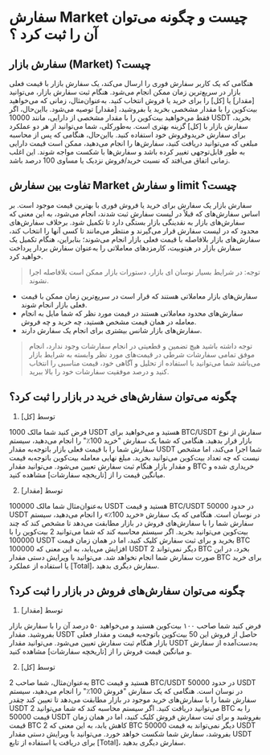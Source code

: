 
# سفارش Market چیست و چگونه می‌توان آن را ثبت کرد ؟

## سفارش بازار (Market) چیست؟

هنگامی که یک کاربر سفارش فوری را ارسال می‌کند، یک سفارش بازار با قیمت فعلی بازار در سریع‌ترین زمان ممکن انجام می‌شود.
هنگام ثبت سفارش بازار، می‌توانید [مقدار] یا [کل] را برای خرید یا فروش انتخاب کنید.
به‌عنوان‌مثال، زمانی که می‌خواهید بیت‌کوین را با مقدار مشخصی بخرید یا بفروشید، [مقدار] توصیه می‌شود. بااین‌حال، اگر فقط می‌خواهید بیت‌کوین را با مقدار مشخصی از دارایی، مانند 10000 USDT بخرید، سفارش بازار با [کل] گزینه بهتری است.
به‌طورکلی، شما می‌توانید از هر دو عملکرد برای سفارش خریدوفروش خود استفاده کنید. بااین‌حال، هنگامی که پس از محاسبه مبلغی که می‌توانید دریافت کنید، سفارش‌ها را انجام می‌دهید، ممکن است قیمت دارایی به طور قابل‌توجهی تغییر کرده باشد و سفارش‌ها با شکست مواجه شوند. این اغلب زمانی اتفاق می‌افتد که نسبت خرید/فروش نزدیک یا مساوی 100 درصد باشد.

## تفاوت بین سفارش Market  و سفارش limit  چیست؟

سفارش بازار یک سفارش برای خرید یا فروش فوری با بهترین قیمت موجود است. بر اساس سفارش‌های که قبلاً در لیست سفارش ثبت شدند، انجام می‌شود، به این معنی که سفارش‌های بازار به نقدینگی بازار بستگی دارد تا تکمیل شود. برخلاف سفارش‌های محدود که در لیست سفارش قرار می‌گیرند و منتظر می‌مانند تا کسی آنها را انتخاب کند، سفارش‌های بازار بلافاصله با قیمت فعلی بازار انجام می‌شوند؛ بنابراین، هنگام تکمیل یک سفارش بازار در هیتوبیت، کارمزدهای معاملاتی را به‌عنوان سفارش بردار پرداخت خواهید کرد.

> توجه: در شرایط بسیار نوسان ای بازار، دستورات بازار ممکن است بلافاصله اجرا نشوند.

-	سفارش‌های بازار معاملاتی هستند که قرار است در سریع‌ترین زمان ممکن با قیمت فعلی بازار انجام شوند.
-	سفارش‌های محدود معاملاتی هستند در قیمت مورد نظر که شما مایل به انجام معامله در همان قیمت مشخص هستید، چه خرید و چه فروش.
-	سفارش‌های بازار شانس بیشتری برای انجام یک سفارش دارند.

> توجه داشته باشید هیچ تضمین و قطعیتی در انجام سفارشات وجود ندارد، انجام موفق تمامی سفارشات شرطی در قیمت‌های مورد نظر وابسته به شرایط بازار می‌باشد شما می‌توانید با استفاده از تحلیل و آگاهی خود، قیمت مناسبی را انتخاب کنید و درصد موفقیت سفارشات خود را بالا ببرید.
 
## چگونه می‌توان سفارش‌های خرید در بازار را ثبت کرد؟

1.	توسط [کل]

فرض کنید شما مالک 1000 USDT هستید و می‌خواهید برای BTC/USDT سفارش از نوع بازار قرار بدهید. هنگامی که شما یک سفارش "خرید 100٪" را انجام می‌دهید، سیستم سفارش شما را با قیمت فعلی بازار باتوجه‌به مقدار USDT شما اجرا می‌کند، اما مشخص نیست که چه تعداد بیت‌کوین می‌توانید بخرید. مبلغ نهایی معامله بیت‌کوین باتوجه‌به قیمت و مقدار بازار هنگام ثبت سفارش تعیین می‌شود. می‌توانید مقدار BTC خریداری شده و میانگین قیمت را از [تاریخچه سفارشات] مشاهده کنید.

2.	توسط [مقدار]

به‌عنوان‌مثال شما مالک 100000 USDT هستید و قیمت BTC/USDT در حدود 50000 USDT در نوسان است. هنگامی که یک سفارش «خرید 100٪» را انجام می‌دهید، سیستم سفارش شما را با سفارش‌های فروش در بازار مطابقت می‌دهد تا مشخص کند که چند بیت‌کوین می‌توانید بخرید.
اگر سیستم محاسبه کند که شما می‌توانید 2 بیت‌کوین را با 100000 USDT بخرید و برای ثبت سفارش کلیک کنید، اما در همان زمان قیمت BTC افزایش می‌یابد، به این معنی که 100000 USDT دیگر نمی‌تواند 2 BTC بخرد، در این صورت سفارش شما انجام نخواهد شد. می‌توانید با ویرایش دستی مقدار BTC برای خرید یا استفاده از عملکرد [Total]، سفارش دیگری بدهید.

## چگونه می‌توان سفارش‌های فروش در بازار را ثبت کرد؟

1.	توسط [مقدار]

فرض کنید شما صاحب ۱۰۰ بیت‌کوین هستید و می‌خواهید ۵۰ درصد آن را با سفارش بازار بفروشید. مقدار USDT حاصل از فروش این 50 بیت‌کوین باتوجه‌به قیمت و مقدار فعلی بازار هنگام ثبت سفارش تعیین می‌شود. می‌توانید مقدار USDT به‌دست‌آمده از سفارش و میانگین قیمت فروش را از [تاریخچه سفارشات] مشاهده کنید.

2.	توسط [کل]

به‌عنوان‌مثال، شما صاحب 2 BTC هستید و قیمت BTC/USDT در حدود 50000 USDT در نوسان است. هنگامی که یک سفارش "فروش 100٪" را انجام می‌دهید، سیستم سفارش شما را با سفارش‌های خرید موجود در بازار مطابقت می‌دهد تا تعیین کند چقدر USDT می‌توانید دریافت کنید.
اگر سیستم محاسبه کند که شما می‌توانید  2 BTC را به قیمت 50000 USDT بفروشید و برای ثبت سفارش فروش کلیک کنید، اما در همان زمان قیمت BTC کاهش یابد، به این معنی که 2 BTC دیگر نمی‌تواند به قیمت 50000 USDT بفروشد، سفارش شما شکست خواهد خورد. می‌توانید با ویرایش دستی مقدار USDT برای دریافت یا استفاده از تابع [Total]، سفارش دیگری بدهید.


